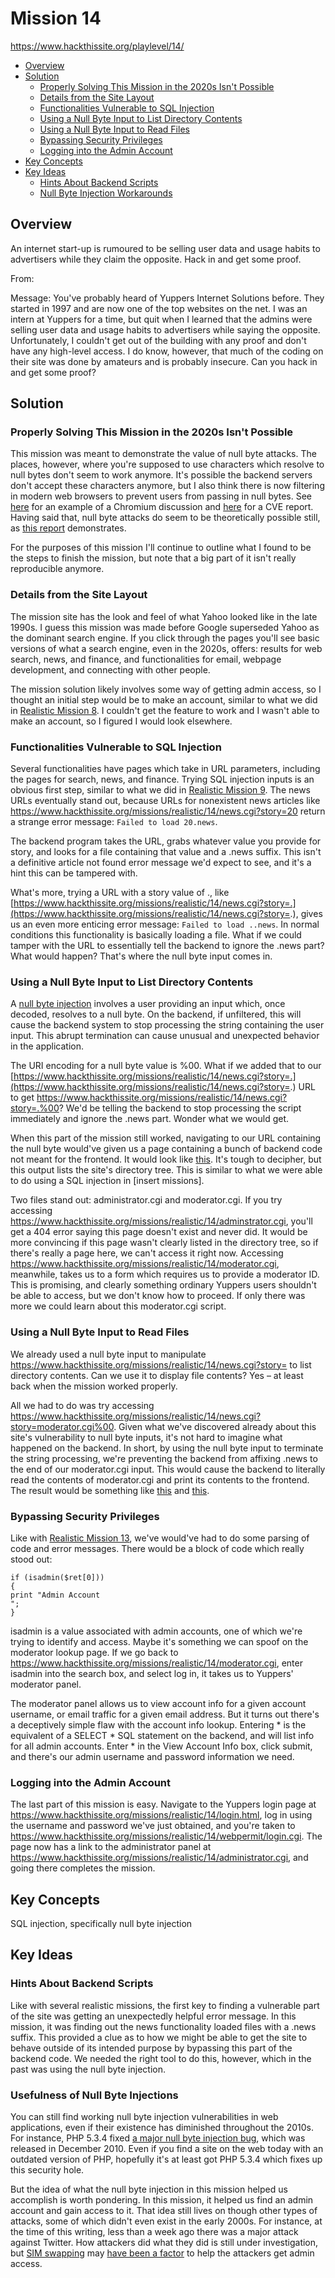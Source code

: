 # Mission 14
https://www.hackthissite.org/playlevel/14/

- [Overview](#overview)
- [Solution](#solution)
  * [Properly Solving This Mission in the 2020s Isn't Possible](#properly-solving-this-mission-in-the-2020s-isnt-possible)
  * [Details from the Site Layout](#details-from-the-site-layout)
  * [Functionalities Vulnerable to SQL Injection](#functionalities-vulnerable-to-sql-injection)
  * [Using a Null Byte Input to List Directory Contents](#using-a-null-byte-input-to-list-directory-contents)
  * [Using a Null Byte Input to Read Files](#using-a-null-byte-input-to-read-files)
  * [Bypassing Security Privileges](#bypassing-security-privileges)
  * [Logging into the Admin Account](#logging-into-the-admin-account)
- [Key Concepts](#key-concepts)
- [Key Ideas](#key-ideas)
  * [Hints About Backend Scripts](#hints-about-backend-scripts)
  * [Null Byte Injection Workarounds](#null-byte-injection-workarounds)

## Overview
An internet start-up is rumoured to be selling user data and usage habits to advertisers while they claim the opposite. Hack in and get some proof.

From:

Message: You've probably heard of Yuppers Internet Solutions before. They started in 1997 and are now one of the top websites on the net. I was an intern at Yuppers for a time, but quit when I learned that the admins were selling user data and usage habits to advertisers while saying the opposite. Unfortunately, I couldn't get out of the building with any proof and don't have any high-level access. I do know, however, that much of the coding on their site was done by amateurs and is probably insecure. Can you hack in and get some proof?

## Solution
### Properly Solving This Mission in the 2020s Isn't Possible
This mission was meant to demonstrate the value of null byte attacks. The places, however, where you're supposed to use characters which resolve to null bytes don't seem to work anymore. It's possible the backend servers don't accept these characters anymore, but I also think there is now filtering in modern web browsers to prevent users from passing in null bytes. See [here](https://bugs.chromium.org/p/chromium/issues/detail?id=106991) for an example of a Chromium discussion and [here](https://cve.mitre.org/cgi-bin/cvename.cgi?name=CVE-2013-0842) for a CVE report. Having said that, null byte attacks do seem to be theoretically possible still, as [this report](https://samcurry.net/filling-in-the-blanks-exploiting-null-byte-buffer-overflow-for-a-40000-bounty/) demonstrates.

For the purposes of this mission I'll continue to outline what I found to be the steps to finish the mission, but note that a big part of it isn't really reproducible anymore.

### Details from the Site Layout
The mission site has the look and feel of what Yahoo looked like in the late 1990s. I guess this mission was made before Google superseded Yahoo as the dominant search engine. If you click through the pages you'll see basic versions of what a search engine, even in the 2020s, offers: results for web search, news, and finance, and functionalities for email, webpage development, and connecting with other people. 

The mission solution likely involves some way of getting admin access, so I thought an initial step would be to make an account, similar to what we did in [Realistic Mission 8](https://github.com/jasonally/hack_this_site_missions/blob/master/realistic/mission_08.md). I couldn't get the feature to work and I wasn't able to make an account, so I figured I would look elsewhere.

### Functionalities Vulnerable to SQL Injection
Several functionalities have pages which take in URL parameters, including the pages for search, news, and finance. Trying SQL injection inputs is an obvious first step, similar to what we did in [Realistic Mission 9](https://github.com/jasonally/hack_this_site_missions/blob/master/realistic/mission_09.md). The news URLs eventually stand out, because URLs for nonexistent news articles like https://www.hackthissite.org/missions/realistic/14/news.cgi?story=20 return a strange error message: `Failed to load 20.news`.

The backend program takes the URL, grabs whatever value you provide for story, and looks for a file containing that value and a .news suffix. This isn't a definitive article not found error message we'd expect to see, and it's a hint this can be tampered with.

What's more, trying a URL with a story value of ., like [https://www.hackthissite.org/missions/realistic/14/news.cgi?story=.](https://www.hackthissite.org/missions/realistic/14/news.cgi?story=.), gives us an even more enticing error message: `Failed to load ..news`. In normal conditions this functionality is basically loading a file. What if we could tamper with the URL to essentially tell the backend to ignore the .news part? What would happen? That's where the null byte input comes in.

### Using a Null Byte Input to List Directory Contents
A [null byte injection](http://projects.webappsec.org/w/page/13246949/Null%20Byte%20Injection) involves a user providing an input which, once decoded, resolves to a null byte. On the backend, if unfiltered, this will cause the backend system to stop processing the string containing the user input. This abrupt termination can cause unusual and unexpected behavior in the application.

The URI encoding for a null byte value is %00. What if we added that to our [https://www.hackthissite.org/missions/realistic/14/news.cgi?story=.](https://www.hackthissite.org/missions/realistic/14/news.cgi?story=.) URL to get https://www.hackthissite.org/missions/realistic/14/news.cgi?story=.%00? We'd be telling the backend to stop processing the script immediately and ignore the .news part. Wonder what we would get.

When this part of the mission still worked, navigating to our URL containing the null byte would've given us a page containing a bunch of backend code not meant for the frontend. It would look like [this](https://www.aldeid.com/w/images/5/5f/Hackthissite-14-1.png). It's tough to decipher, but this output lists the site's directory tree. This is similar to what we were able to do using a SQL injection in [insert missions].

Two files stand out: administrator.cgi and moderator.cgi. If you try accessing https://www.hackthissite.org/missions/realistic/14/adminstrator.cgi, you'll get a 404 error saying this page doesn't exist and never did. It would be more convincing if this page wasn't clearly listed in the directory tree, so if there's really a page here, we can't access it right now. Accessing https://www.hackthissite.org/missions/realistic/14/moderator.cgi, meanwhile, takes us to a form which requires us to provide a moderator ID. This is promising, and clearly something ordinary Yuppers users shouldn't be able to access, but we don't know how to proceed. If only there was more we could learn about this moderator.cgi script.

### Using a Null Byte Input to Read Files
We already used a null byte input to manipulate https://www.hackthissite.org/missions/realistic/14/news.cgi?story= to list directory contents. Can we use it to display file contents? Yes – at least back when the mission worked properly.

All we had to do was try accessing https://www.hackthissite.org/missions/realistic/14/news.cgi?story=moderator.cgi%00. Given what we've discovered already about this site's vulnerability to null byte inputs, it's not hard to imagine what happened on the backend. In short, by using the null byte input to terminate the string processing, we're preventing the backend from affixing .news to the end of our moderator.cgi input. This would cause the backend to literally read the contents of moderator.cgi and print its contents to the frontend. The result would be something like [this](https://www.aldeid.com/w/images/8/84/Hackthissite-14-3.png) and [this](https://www.aldeid.com/wiki/File:Hackthissite-14-4.png).

### Bypassing Security Privileges
Like with [Realistic Mission 13](https://github.com/jasonally/hack_this_site_missions/blob/master/realistic/mission_13.md), we've would've had to do some parsing of code and error messages. There would be a block of code which really stood out:
```
if (isadmin($ret[0]))
{
print "Admin Account
";
}
```

isadmin is a value associated with admin accounts, one of which we're trying to identify and access. Maybe it's something we can spoof on the moderator lookup page. If we go back to https://www.hackthissite.org/missions/realistic/14/moderator.cgi, enter isadmin into the search box, and select log in, it takes us to Yuppers' moderator panel.

The moderator panel allows us to view account info for a given account username, or email traffic for a given email address. But it turns out there's a deceptively simple flaw with the account info lookup. Entering * is the equivalent of a SELECT * SQL statement on the backend, and will list info for all admin accounts. Enter * in the View Account Info box, click submit, and there's our admin username and password information we need.

### Logging into the Admin Account
The last part of this mission is easy. Navigate to the Yuppers login page at https://www.hackthissite.org/missions/realistic/14/login.html, log in using the username and password we've just obtained, and you're taken to https://www.hackthissite.org/missions/realistic/14/webpermit/login.cgi. The page now has a link to the administrator panel at https://www.hackthissite.org/missions/realistic/14/administrator.cgi, and going there completes the mission.

## Key Concepts
SQL injection, specifically null byte injection

## Key Ideas
### Hints About Backend Scripts
Like with several realistic missions, the first key to finding a vulnerable part of the site was getting an unexpectedly helpful error message. In this mission, it was finding out the news functionality loaded files with a .news suffix. This provided a clue as to how we might be able to get the site to behave outside of its intended purpose by bypassing this part of the backend code. We needed the right tool to do this, however, which in the past was using the null byte injection.

### Usefulness of Null Byte Injections
You can still find working null byte injection vulnerabilities in web applications, even if their existence has diminished throughout the 2010s. For instance, PHP 5.3.4 fixed [a major null byte injection bug](https://bugs.php.net/bug.php?id=39863), which was released in December 2010. Even if you find a site on the web today with an outdated version of PHP, hopefully it's at least got PHP 5.3.4 which fixes up this security hole.

But the idea of what the null byte injection in this mission helped us accomplish is worth pondering. In this mission, it helped us find an admin account and gain access to it. That idea still lives on though other types of attacks, some of which didn't even exist in the early 2000s. For instance, at the time of this writing, less than a week ago there was a major attack against Twitter. How attackers did what they did is still under investigation, but [SIM swapping](https://en.wikipedia.org/wiki/SIM_swap_scam) may [have been a factor](https://krebsonsecurity.com/2020/07/whos-behind-wednesdays-epic-twitter-hack/) to help the attackers get admin access. 
